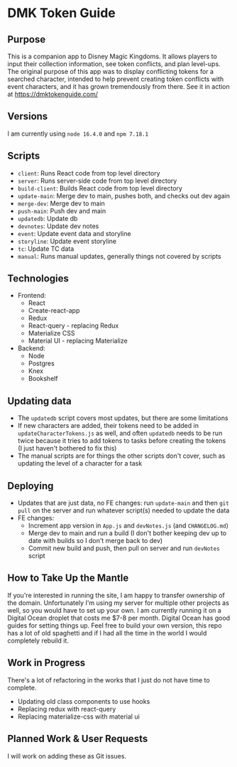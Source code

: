 # DMK Token Guide

## Purpose

This is a companion app to Disney Magic Kingdoms. It allows players to input their collection information, see token conflicts, and plan level-ups. The original purpose of this app was to display conflicting tokens for a searched character, intended to help prevent creating token conflicts with event characters, and it has grown tremendously from there. See it in action at https://dmktokenguide.com/

## Versions

I am currently using `node 16.4.0` and `npm 7.18.1`

## Scripts

-   `client`: Runs React code from top level directory
-   `server`: Runs server-side code from top level directory
-   `build-client`: Builds React code from top level directory
-   `update-main`: Merge dev to main, pushes both, and checks out dev again
-   `merge-dev`: Merge dev to main
-   `push-main`: Push dev and main
-   `updatedb`: Update db
-   `devnotes`: Update dev notes
-   `event`: Update event data and storyline
-   `storyline`: Update event storyline
-   `tc`: Update TC data
-   `manual`: Runs manual updates, generally things not covered by scripts

## Technologies

-   Frontend:
    -   React
    -   Create-react-app
    -   Redux
    -   React-query - replacing Redux
    -   Materialize CSS
    -   Material UI - replacing Materialize
-   Backend:
    -   Node
    -   Postgres
    -   Knex
    -   Bookshelf

## Updating data

-   The `updatedb` script covers most updates, but there are some limitations
-   If new characters are added, their tokens need to be added in `updateCharacterTokens.js` as well, and often `updatedb` needs to be run twice because it tries to add tokens to tasks before creating the tokens (I just haven't bothered to fix this)
-   The manual scripts are for things the other scripts don't cover, such as updating the level of a character for a task

## Deploying

-   Updates that are just data, no FE changes: run `update-main` and then `git pull` on the server and run whatever script(s) needed to update the data
-   FE changes:
    -   Increment app version in `App.js` and `devNotes.js` (and `CHANGELOG.md`)
    -   Merge dev to main and run a build (I don't bother keeping dev up to date with builds so I don't merge back to dev)
    -   Commit new build and push, then pull on server and run `devNotes` script

## How to Take Up the Mantle

If you're interested in running the site, I am happy to transfer ownership of the domain. Unfortunately I'm using my server for multiple other projects as well, so you would have to set up your own. I am currently running it on a Digital Ocean droplet that costs me $7-8 per month. Digital Ocean has good guides for setting things up. Feel free to build your own version, this repo has a lot of old spaghetti and if I had all the time in the world I would completely rebuild it.

## Work in Progress

There's a lot of refactoring in the works that I just do not have time to complete.

-   Updating old class components to use hooks
-   Replacing redux with react-query
-   Replacing materialize-css with material ui

## Planned Work & User Requests

I will work on adding these as Git issues.
